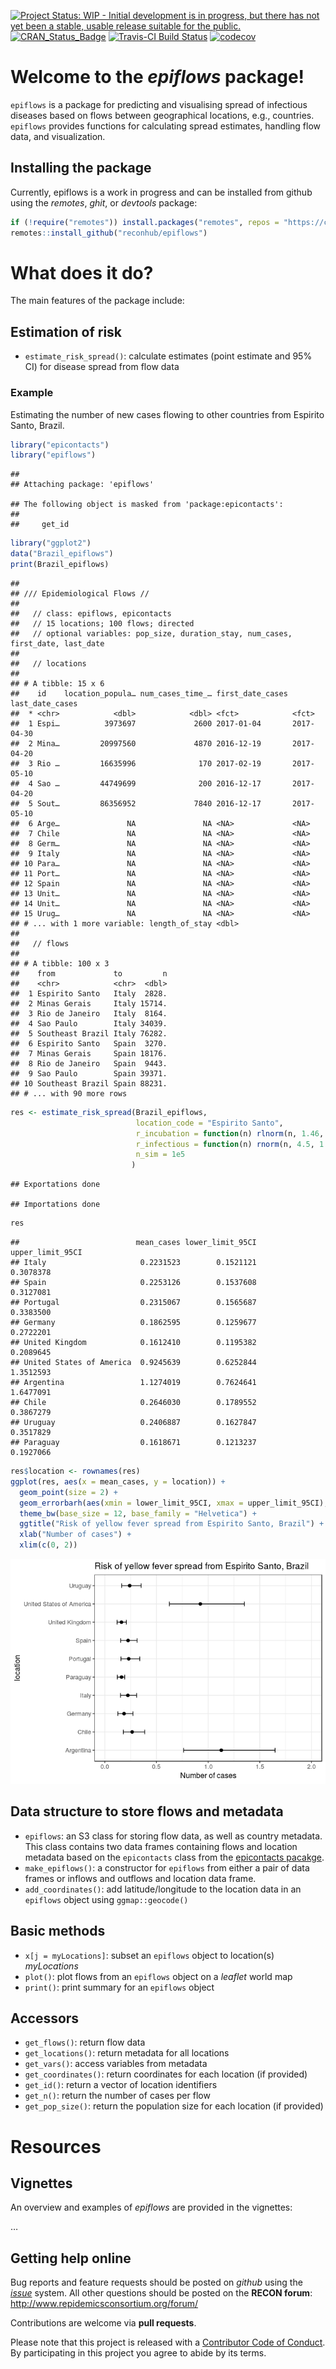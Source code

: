 
[![Project Status: WIP - Initial development is in progress, but there
has not yet been a stable, usable release suitable for the
public.](http://www.repostatus.org/badges/latest/wip.svg)](http://www.repostatus.org/#wip)
[![CRAN\_Status\_Badge](http://www.r-pkg.org/badges/version/epiflows)](https://cran.r-project.org/package=epiflows)
[![Travis-CI Build
Status](https://travis-ci.org/reconhub/epiflows.svg?branch=master)](https://travis-ci.org/reconhub/epiflows)
[![codecov](https://codecov.io/gh/reconhub/epiflows/branch/master/graph/badge.svg)](https://codecov.io/gh/reconhub/epiflows)

# Welcome to the *epiflows* package\!

`epiflows` is a package for predicting and visualising spread of
infectious diseases based on flows between geographical locations, e.g.,
countries. `epiflows` provides functions for calculating spread
estimates, handling flow data, and
visualization.

## Installing the package

<!-- To install the current stable, CRAN version of the package, type: -->

<!-- ```{r install, eval = FALSE} -->

<!-- install.packages("epiflows") -->

<!-- ``` -->

<!-- To benefit from the latest features and bug fixes, install the development, *github* version of the package using: -->

Currently, epiflows is a work in progress and can be installed from
github using the *remotes*, *ghit*, or *devtools*
package:

``` r
if (!require("remotes")) install.packages("remotes", repos = "https://cloud.rstudio.org")
remotes::install_github("reconhub/epiflows")
```

# What does it do?

The main features of the package include:

## Estimation of risk

  - `estimate_risk_spread()`: calculate estimates (point estimate and
    95% CI) for disease spread from flow data

### Example

Estimating the number of new cases flowing to other countries from
Espirito Santo, Brazil.

``` r
library("epicontacts")
library("epiflows")
```

    ## 
    ## Attaching package: 'epiflows'

    ## The following object is masked from 'package:epicontacts':
    ## 
    ##     get_id

``` r
library("ggplot2")
data("Brazil_epiflows")
print(Brazil_epiflows)
```

    ## 
    ## /// Epidemiological Flows //
    ## 
    ##   // class: epiflows, epicontacts
    ##   // 15 locations; 100 flows; directed
    ##   // optional variables: pop_size, duration_stay, num_cases, first_date, last_date 
    ## 
    ##   // locations
    ## 
    ## # A tibble: 15 x 6
    ##    id    location_popula… num_cases_time_… first_date_cases last_date_cases
    ##  * <chr>            <dbl>            <dbl> <fct>            <fct>          
    ##  1 Espi…          3973697             2600 2017-01-04       2017-04-30     
    ##  2 Mina…         20997560             4870 2016-12-19       2017-04-20     
    ##  3 Rio …         16635996              170 2017-02-19       2017-05-10     
    ##  4 Sao …         44749699              200 2016-12-17       2017-04-20     
    ##  5 Sout…         86356952             7840 2016-12-17       2017-05-10     
    ##  6 Arge…               NA               NA <NA>             <NA>           
    ##  7 Chile               NA               NA <NA>             <NA>           
    ##  8 Germ…               NA               NA <NA>             <NA>           
    ##  9 Italy               NA               NA <NA>             <NA>           
    ## 10 Para…               NA               NA <NA>             <NA>           
    ## 11 Port…               NA               NA <NA>             <NA>           
    ## 12 Spain               NA               NA <NA>             <NA>           
    ## 13 Unit…               NA               NA <NA>             <NA>           
    ## 14 Unit…               NA               NA <NA>             <NA>           
    ## 15 Urug…               NA               NA <NA>             <NA>           
    ## # ... with 1 more variable: length_of_stay <dbl>
    ## 
    ##   // flows
    ## 
    ## # A tibble: 100 x 3
    ##    from             to         n
    ##    <chr>            <chr>  <dbl>
    ##  1 Espirito Santo   Italy  2828.
    ##  2 Minas Gerais     Italy 15714.
    ##  3 Rio de Janeiro   Italy  8164.
    ##  4 Sao Paulo        Italy 34039.
    ##  5 Southeast Brazil Italy 76282.
    ##  6 Espirito Santo   Spain  3270.
    ##  7 Minas Gerais     Spain 18176.
    ##  8 Rio de Janeiro   Spain  9443.
    ##  9 Sao Paulo        Spain 39371.
    ## 10 Southeast Brazil Spain 88231.
    ## # ... with 90 more rows

``` r
res <- estimate_risk_spread(Brazil_epiflows, 
                            location_code = "Espirito Santo",
                            r_incubation = function(n) rlnorm(n, 1.46, 0.35),
                            r_infectious = function(n) rnorm(n, 4.5, 1.5/1.96),
                            n_sim = 1e5
                           )
```

    ## Exportations done

    ## Importations done

``` r
res
```

    ##                          mean_cases lower_limit_95CI upper_limit_95CI
    ## Italy                     0.2231523        0.1521121        0.3078378
    ## Spain                     0.2253126        0.1537608        0.3127081
    ## Portugal                  0.2315067        0.1565687        0.3383500
    ## Germany                   0.1862595        0.1259677        0.2722201
    ## United Kingdom            0.1612410        0.1195382        0.2089645
    ## United States of America  0.9245639        0.6252844        1.3512593
    ## Argentina                 1.1274019        0.7624641        1.6477091
    ## Chile                     0.2646030        0.1789552        0.3867279
    ## Uruguay                   0.2406887        0.1627847        0.3517829
    ## Paraguay                  0.1618671        0.1213237        0.1927066

``` r
res$location <- rownames(res)
ggplot(res, aes(x = mean_cases, y = location)) +
  geom_point(size = 2) +
  geom_errorbarh(aes(xmin = lower_limit_95CI, xmax = upper_limit_95CI), height = .25) +
  theme_bw(base_size = 12, base_family = "Helvetica") +
  ggtitle("Risk of yellow fever spread from Espirito Santo, Brazil") +
  xlab("Number of cases") +
  xlim(c(0, 2))
```

![](README_files/figure-gfm/the_estimate-1.png)<!-- -->

## Data structure to store flows and metadata

  - `epiflows`: an S3 class for storing flow data, as well as country
    metadata. This class contains two data frames containing flows and
    location metadata based on the `epicontacts` class from the
    [epicontacts
    pacakge](http://www.repidemicsconsortium.org/epicontacts/).
  - `make_epiflows()`: a constructor for `epiflows` from either a pair
    of data frames or inflows and outflows and location data frame.
  - `add_coordinates()`: add latitude/longitude to the location data in
    an `epiflows` object using `ggmap::geocode()`

## Basic methods

  - `x[j = myLocations]`: subset an `epiflows` object to location(s)
    *myLocations*
  - `plot()`: plot flows from an `epiflows` object on a *leaflet* world
    map
  - `print()`: print summary for an `epiflows` object

## Accessors

  - `get_flows()`: return flow data
  - `get_locations()`: return metadata for all locations
  - `get_vars()`: access variables from metadata
  - `get_coordinates()`: return coordinates for each location (if
    provided)
  - `get_id()`: return a vector of location identifiers
  - `get_n()`: return the number of cases per flow
  - `get_pop_size()`: return the population size for each location (if
    provided)

# Resources

## Vignettes

An overview and examples of *epiflows* are provided in the vignettes:

…

## Getting help online

Bug reports and feature requests should be posted on *github* using the
[*issue*](http://github.com/reconhub/epiflows/issues) system. All other
questions should be posted on the **RECON forum**: <br>
<http://www.repidemicsconsortium.org/forum/>

Contributions are welcome via **pull requests**.

Please note that this project is released with a [Contributor Code of
Conduct](CONDUCT.md). By participating in this project you agree to
abide by its terms.
